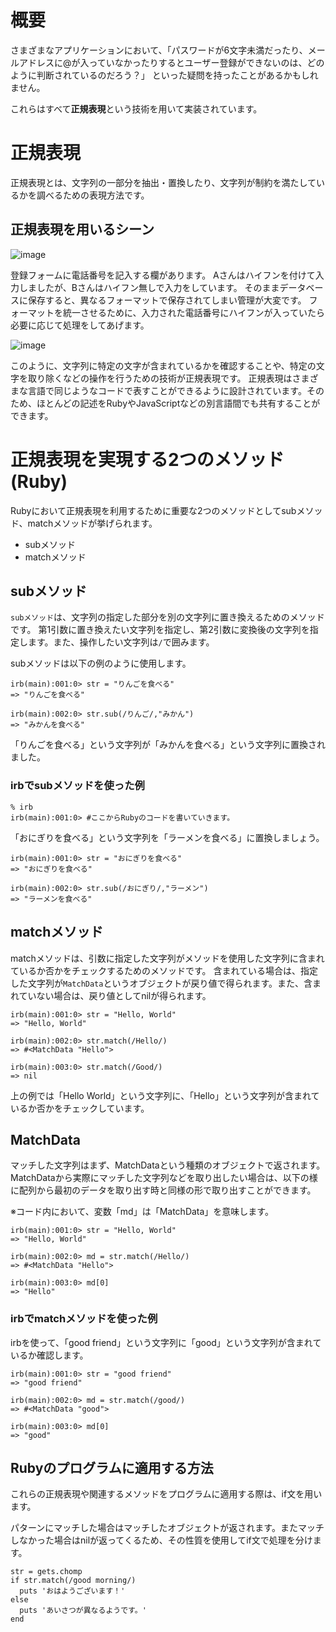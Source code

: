 # 概要

さまざまなアプリケーションにおいて、「パスワードが6文字未満だったり、メールアドレスに@が入っていなかったりするとユーザー登録ができないのは、どのように判断されているのだろう？」 
といった疑問を持ったことがあるかもしれません。

これらはすべて**正規表現**という技術を用いて実装されています。


# 正規表現

正規表現とは、文字列の一部分を抽出・置換したり、文字列が制約を満たしているかを調べるための表現方法です。


## 正規表現を用いるシーン

![image](https://github.com/koharayuki/til/assets/132040884/e3f6a621-b7ca-4ac6-a75e-a6ffaee50a09)

登録フォームに電話番号を記入する欄があります。
Aさんはハイフンを付けて入力しましたが、Bさんはハイフン無しで入力をしています。
そのままデータベースに保存すると、異なるフォーマットで保存されてしまい管理が大変です。
フォーマットを統一させるために、入力された電話番号にハイフンが入っていたら必要に応じて処理をしてあげます。

![image](https://github.com/koharayuki/til/assets/132040884/34f4465a-34b4-4c20-bfce-edc5bec19d43)

このように、文字列に特定の文字が含まれているかを確認することや、特定の文字を取り除くなどの操作を行うための技術が正規表現です。
正規表現はさまざまな言語で同じようなコードで表すことができるように設計されています。そのため、ほとんどの記述をRubyやJavaScriptなどの別言語間でも共有することができます。


# 正規表現を実現する2つのメソッド(Ruby)

Rubyにおいて正規表現を利用するために重要な2つのメソッドとしてsubメソッド、matchメソッドが挙げられます。

- subメソッド
- matchメソッド

## subメソッド

`subメソッド`は、文字列の指定した部分を別の文字列に置き換えるためのメソッドです。
第1引数に置き換えたい文字列を指定し、第2引数に変換後の文字列を指定します。また、操作したい文字列は`/`で囲みます。

subメソッドは以下の例のように使用します。
```irb
irb(main):001:0> str = "りんごを食べる"
=> "りんごを食べる"

irb(main):002:0> str.sub(/りんご/,"みかん")
=> "みかんを食べる"
```

「りんごを食べる」という文字列が「みかんを食べる」という文字列に置換されました。

###  irbでsubメソッドを使った例

```ターミナル
% irb
irb(main):001:0> #ここからRubyのコードを書いていきます。
```

「おにぎりを食べる」という文字列を「ラーメンを食べる」に置換しましょう。

```ターミナル
irb(main):001:0> str = "おにぎりを食べる"
=> "おにぎりを食べる"

irb(main):002:0> str.sub(/おにぎり/,"ラーメン")
=> "ラーメンを食べる"
```

## matchメソッド

matchメソッドは、引数に指定した文字列がメソッドを使用した文字列に含まれているか否かをチェックするためのメソッドです。
含まれている場合は、指定した文字列が`MatchData`というオブジェクトが戻り値で得られます。また、含まれていない場合は、戻り値としてnilが得られます。

```ターミナル
irb(main):001:0> str = "Hello, World"
=> "Hello, World"

irb(main):002:0> str.match(/Hello/)
=> #<MatchData "Hello">

irb(main):003:0> str.match(/Good/)
=> nil
```

上の例では「Hello World」という文字列に、「Hello」という文字列が含まれているか否かをチェックしています。

## MatchData

マッチした文字列はまず、MatchDataという種類のオブジェクトで返されます。
MatchDataから実際にマッチした文字列などを取り出したい場合は、以下の様に配列から最初のデータを取り出す時と同様の形で取り出すことができます。

※コード内において、変数「md」は「MatchData」を意味します。

```ターミナル
irb(main):001:0> str = "Hello, World"
=> "Hello, World"

irb(main):002:0> md = str.match(/Hello/)
=> #<MatchData "Hello">

irb(main):003:0> md[0]
=> "Hello"
```

###  irbでmatchメソッドを使った例

irbを使って、「good friend」という文字列に「good」という文字列が含まれているか確認します。

```ターミナル
irb(main):001:0> str = "good friend"
=> "good friend"

irb(main):002:0> md = str.match(/good/)
=> #<MatchData "good">

irb(main):003:0> md[0]
=> "good"
```


## Rubyのプログラムに適用する方法

これらの正規表現や関連するメソッドをプログラムに適用する際は、if文を用います。

パターンにマッチした場合はマッチしたオブジェクトが返されます。またマッチしなかった場合はnilが返ってくるため、その性質を使用してif文で処理を分けます。

```
str = gets.chomp
if str.match(/good morning/)
  puts 'おはようございます！'
else
  puts 'あいさつが異なるようです。'
end
```





